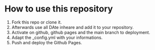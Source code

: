 # How to use this repository

1. Fork this repo or clone it.
2. Afterwards use all DAte inheare and add it to your repository. 
3. Activate on github, github pages and the main branch to deployment. 
4. Adapt the _config.yml with your informations. 
5. Push and deploy the Github Pages. 

